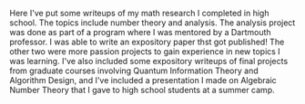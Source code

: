 Here I've put some writeups of my math research I completed in high school. The topics include number theory and analysis. The analysis project was done as part of a program where I was mentored by a Dartmouth professor. I was able to write an expository paper thst got published! The other two were more passion projects to gain experience in new topics I was learning. I've also included some expository writeups of final projects from graduate courses involving Quantum Information Theory and Algorithm Design, and I've included a presentation I made on Algebraic Number Theory that I gave to high school students at a summer camp.
